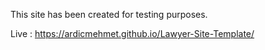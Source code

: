 This site has been created for testing purposes.

Live : https://ardicmehmet.github.io/Lawyer-Site-Template/
